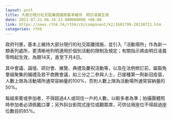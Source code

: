 ```yaml
---
layout: post
title: 大部分現行社交距離措施將基本維持　明日凌晨生效
date: 2021-07-21 06:16:23.000000000 +08:00
link: https://news.rthk.hk/rthk/ch/component/k2/1601799-20210721.htm
categories: rthk
---
```


政府刊憲，基本上維持大部分現行的社交距離措施，並引入「活動場所」作為新一類表列處所，更清晰地列明適用於個別活動的限制及規定；有關指示將由明日凌晨零時起生效，為期14天，直至下月4日。

其中會議、論壇、研討會、展覽、典禮及慶祝活動等，以及在法例修訂前，屬豁免羣組聚集的婚禮及若干商務會議，如三分之二參與人士，已接種第一劑新冠疫苗，人數上限為活動場所通常容納量的100%，否則人數上限為活動場所通常容納量的50%。

每組來賓或參加者，不得超過4人或同住一戶的人數，以較多者為準；拍攝團體照時參加者必須佩戴口罩；另外斜台影院式座位或觀眾席，可供佔用座位不得超過座位數目的85%。
